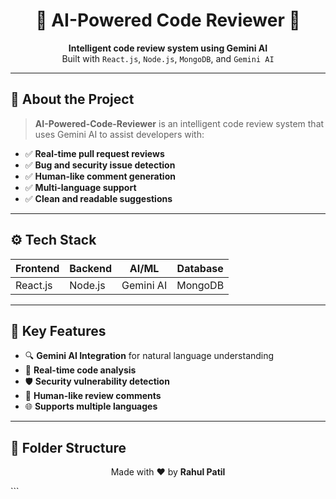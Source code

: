 <h1 align="center">🤖 AI-Powered Code Reviewer 🚀</h1>

<p align="center">
  <b>Intelligent code review system using Gemini AI</b><br>
  Built with <code>React.js</code>, <code>Node.js</code>, <code>MongoDB</code>, and <code>Gemini AI</code><br>
</p>

---

## 🧠 About the Project

> **AI-Powered-Code-Reviewer** is an intelligent code review system that uses Gemini AI to assist developers with:

- ✅ **Real-time pull request reviews**
- ✅ **Bug and security issue detection**
- ✅ **Human-like comment generation**
- ✅ **Multi-language support**
- ✅ **Clean and readable suggestions**

---

## ⚙️ Tech Stack

| Frontend | Backend | AI/ML | Database |
|----------|---------|-------|----------|
| React.js | Node.js | Gemini AI | MongoDB |

---

## 🧩 Key Features

- 🔍 **Gemini AI Integration** for natural language understanding
- 🧠 **Real-time code analysis**
- 🛡️ **Security vulnerability detection**
- 💬 **Human-like review comments**
- 🌐 **Supports multiple languages**

---

## 📂 Folder Structure

<p align="center">Made with ❤️ by <b>Rahul Patil</b></p> ```

